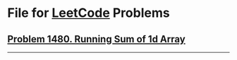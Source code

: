 # File for [LeetCode](https://www.leetcode.com) Problems

## [Problem 1480. Running Sum of 1d Array](https://leetcode.com/problems/running-sum-of-1d-array/) 
---
